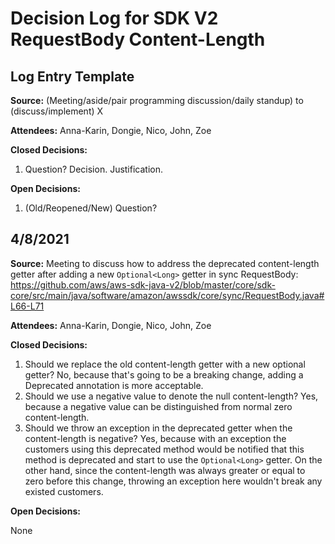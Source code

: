 # Decision Log for SDK V2 RequestBody Content-Length

## Log Entry Template

**Source:** (Meeting/aside/pair programming discussion/daily standup) to (discuss/implement) X

**Attendees:** Anna-Karin, Dongie, Nico, John, Zoe

**Closed Decisions:**

1. Question? Decision. Justification.

**Open Decisions:**

1. (Old/Reopened/New) Question?

## 4/8/2021

**Source:** Meeting to discuss how to address the deprecated content-length getter after adding a new `Optional<Long>` getter in sync RequestBody: https://github.com/aws/aws-sdk-java-v2/blob/master/core/sdk-core/src/main/java/software/amazon/awssdk/core/sync/RequestBody.java#L66-L71

**Attendees:** Anna-Karin, Dongie, Nico, John, Zoe

**Closed Decisions:**

1. Should we replace the old content-length getter with a new optional getter? No, because that's going to be a breaking change, adding a Deprecated annotation is more acceptable.
2. Should we use a negative value to denote the null content-length? Yes, because a negative value can be distinguished from normal zero content-length.
3. Should we throw an exception in the deprecated getter when the content-length is negative? Yes, because with an exception the customers using this deprecated method would be notified that this method is deprecated and start to use the `Optional<Long>` getter. On the other hand, since the content-length was always greater or equal to zero before this change, throwing an exception here wouldn't break any existed customers.
   
**Open Decisions:**

None
